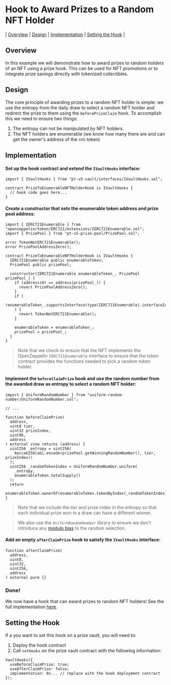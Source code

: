 # Hook to Award Prizes to a Random NFT Holder

| [Overview](#overview)
| [Design](#design)
| [Implementation](#implementation)
| [Setting the Hook](#setting-the-hook)
|

## Overview

In this example we will demonstrate how to award prizes to random holders of an NFT using a prize hook. This can be used for NFT promotions or to integrate prize savings directly with tokenized collectibles.

## Design

The core principle of awarding prizes to a random NFT holder is simple: we use the entropy from the daily draw to select a random NFT holder and redirect the prize to them using the `beforePrizeClaim` hook. To accomplish this we need to ensure two things:

1. The entropy can not be manipulated by NFT holders.
2. The NFT holders are enumerable (we know how many there are and can get the owner's address of the `nth` token)

## Implementation

#### Set up the hook contract and extend the `IVaultHooks` interface:

```solidity
import { IVaultHooks } from "pt-v5-vault/interfaces/IVaultHooks.sol";

contract PrizeToEnumerableNFTHolderHook is IVaultHooks {
  // hook code goes here...
}
```

#### Create a constructor that sets the enumerable token address and prize pool address:

```solidity
import { IERC721Enumerable } from "openzeppelin/token/ERC721/extensions/IERC721Enumerable.sol";
import { PrizePool } from "pt-v5-prize-pool/PrizePool.sol";

error TokenNotERC721Enumerable();
error PrizePoolAddressZero();

contract PrizeToEnumerableNFTHolderHook is IVaultHooks {
  IERC721Enumerable public enumerableToken;
  PrizePool public prizePool;

  constructor(IERC721Enumerable enumerableToken_, PrizePool prizePool_) {
    if (address(0) == address(prizePool_)) {
      revert PrizePoolAddressZero();
    }
    if (
      !enumerableToken_.supportsInterface(type(IERC721Enumerable).interfaceId)
    ) {
      revert TokenNotERC721Enumerable();
    }

    enumerableToken = enumerableToken_;
    prizePool = prizePool_;
  }
}
```

> Note that we check to ensure that the NFT implements the OpenZeppelin `IERC721Enumerable` interface to ensure that the token contract provides the functions needed to pick a random token holder.

#### Implement the `beforeClaimPrize` hook and use the random number from the awarded draw as entropy to select a random NFT holder:

```solidity
import { UniformRandomNumber } from "uniform-random-number/UniformRandomNumber.sol";

// ...

function beforeClaimPrize(
  address,
  uint8 tier,
  uint32 prizeIndex,
  uint96,
  address
) external view returns (address) {
  uint256 _entropy = uint256(
    keccak256(abi.encode(prizePool.getWinningRandomNumber(), tier, prizeIndex))
  );
  uint256 _randomTokenIndex = UniformRandomNumber.uniform(
    _entropy,
    enumerableToken.totalSupply()
  );
  return
    enumerableToken.ownerOf(enumerableToken.tokenByIndex(_randomTokenIndex));
}
```

> Note that we include the tier and prize index in the entropy so that each individual prize won in a draw can have a different winner.

> We also use the `UniformRandomNumber` library to ensure we don't introduce any [modulo bias](https://medium.com/hownetworks/dont-waste-cycles-with-modulo-bias-35b6fdafcf94) to the random selection.

#### Add an empty `afterClaimPrize` hook to satisfy the `IVaultHooks` interface:

```solidity
function afterClaimPrize(
  address,
  uint8,
  uint32,
  uint256,
  address
) external pure {}
```

### Done!

We now have a hook that can award prizes to random NFT holders! See the full implementation [here](./PrizeToEnumerableNFTHolderHook.sol).

## Setting the Hook

If a you want to set this hook on a prize vault, you will need to:

1. Deploy the hook contract
2. Call `setHooks` on the prize vault contract with the following information:

```solidity
VaultHooks({
  useBeforeClaimPrize: true;
  useAfterClaimPrize: false;
  implementation: 0x... // replace with the hook deployment contract
});
```
